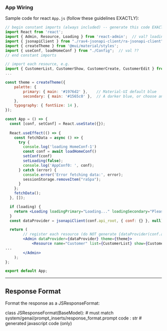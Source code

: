 

### App Wiring

Sample code for react `App.js` (follow these guidelines EXACTLY):

```jsx
// begin constant imports (always included) -- generate this code EXACTLY
import React from 'react';
import { Admin, Resource, Loading } from 'react-admin';  // val? loading
import { jsonapiClient } from "./rav4-jsonapi-client/ra-jsonapi-client";
import { createTheme } from '@mui/material/styles';
import { useConf, loadHomeConf } from "./Config";  // val ??
// end constant imports

// import each resource, e.g.
import { CustomerList, CustomerShow, CustomerCreate, CustomerEdit } from './Customer';
...

const theme = createTheme({
    palette: {
        primary: { main: '#1976d2' },    // Material-UI default blue
        secondary: { main: '#1565c0' },  // A darker blue, or choose another color
    },
    typography: { fontSize: 14 },
});

const App = () => {
  const [conf, setConf] = React.useState({});
  
  React.useEffect(() => {
    const fetchData = async () => {
      try {
        console.log('loading HomeConf-1')
        const conf = await loadHomeConf()
        setConf(conf)
        setLoading(false);
        console.log('AppConf0: ', conf);
      } catch (error) {
        console.error('Error fetching data:', error);
        sessionStorage.removeItem("raSpa");
      }
    };
    fetchData();
  }, []);

  if (loading) {
    return <Loading loadingPrimary="Loading..." loadingSecondary="Please wait" />;
  }
  const dataProvider = jsonapiClient(conf.api_root, { conf: {} }, null);

  return (
        // register each resource (do NOT generate {dataProvider(conf.api_root)}...
        <Admin dataProvider={dataProvider} theme={theme}>
            <Resource name="Customer" list={CustomerList} show={CustomerShow} edit={CustomerEdit} create={CustomerCreate} />
...
        </Admin>
    );
};

export default App;
```

---

## Response Format

Format the response as a JSResponseFormat:

class JSResponseFormat(BaseModel):  # must match system/genai/prompt_inserts/response_format.prompt
    code : str # generated javascript code (only)
